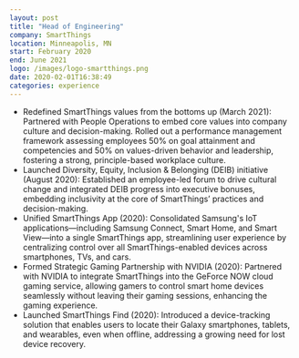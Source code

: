 ```yaml
---
layout: post
title: "Head of Engineering"
company: SmartThings
location: Minneapolis, MN
start: February 2020
end: June 2021
logo: /images/logo-smartthings.png
date: 2020-02-01T16:38:49
categories: experience
---
```


- Redefined SmartThings values from the bottoms up (March 2021): Partnered with People Operations to embed core values into company culture and decision-making. Rolled out a performance management framework assessing employees 50% on goal attainment and competencies and 50% on values-driven behavior and leadership, fostering a strong, principle-based workplace culture.
- Launched Diversity, Equity, Inclusion & Belonging (DEIB) initiative (August 2020): Established an employee-led forum to drive cultural change and integrated DEIB progress into executive bonuses, embedding inclusivity at the core of SmartThings’ practices and decision-making.
- Unified SmartThings App (2020): Consolidated Samsung's IoT applications—including Samsung Connect, Smart Home, and Smart View—into a single SmartThings app, streamlining user experience by centralizing control over all SmartThings-enabled devices across smartphones, TVs, and cars.
- Formed Strategic Gaming Partnership with NVIDIA (2020): Partnered with NVIDIA to integrate SmartThings into the GeForce NOW cloud gaming service, allowing gamers to control smart home devices seamlessly without leaving their gaming sessions, enhancing the gaming experience.
- Launched SmartThings Find (2020): Introduced a device-tracking solution that enables users to locate their Galaxy smartphones, tablets, and wearables, even when offline, addressing a growing need for lost device recovery.

